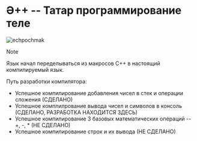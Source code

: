# Ә++ -- Татар программирование теле

![echpochmak](https://github.com/erzakiev/EaPP/assets/13952639/b534abec-6b1f-415f-ac8f-81b204e68e9d)

> [!NOTE]
> Язык начал переделываться из макросов C++ в настоящий компилируемый язык.

Путь разработки компилятора:
  - Успешное компилирование добавления чисел в стек и операции сложения (СДЕЛАНО)
  - Успешное комплилрование вывода чисел и символов в консоль (СДЕЛАНО, РАЗРАБОТКА НАХОДИТСЯ ЗДЕСЬ)
  - Успешное компилирование 3 базовых математических операций -- +, -, * (НЕ СДЕЛАНО)
  - Успешное компилирование строк и их вывода (НЕ СДЕЛАНО)
